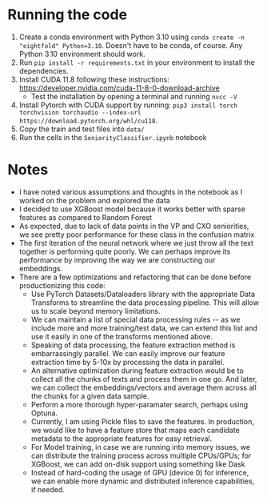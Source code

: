 # Running the code
1. Create a conda environment with Python 3.10 using `conda create -n "eightfold" Python=3.10`. Doesn't have to be conda, of course. Any Python 3.10 environment should work.
2. Run `pip install -r requirements.txt` in your environment to install the dependencies.
3. Install CUDA 11.8 following these instructions: https://developer.nvidia.com/cuda-11-8-0-download-archive
    - Test the installation by opening a terminal and running `nvcc -V`
4. Install Pytorch with CUDA support by running: `pip3 install torch torchvision torchaudio --index-url https://download.pytorch.org/whl/cu118`. 
5. Copy the train and test files into `data/`
6. Run the cells in the `SeniorityClassifier.ipynb` notebook


# Notes
- I have noted various assumptions and thoughts in the notebook as I worked on the problem and explored the data
- I decided to use XGBoost model because it works better with sparse features as compared to Random Forest
- As expected, due to lack of data points in the VP and CXO seniorities, we see pretty poor performance for these class in the confusion matrix
- The first iteration of the neural network where we just throw all the text together is performing quite poorly. We can perhaps improve its performance by improving the way we are constructing our embeddings.
- There are a few optimizations and refactoring that can be done before productionizing this code:
    - Use PyTorch Datasets/Dataloaders library with the appropriate Data Transforms to streamline the data processing pipeline. This will allow us to scale beyond memory limitations.
    - We can maintain a list of special data processing rules -- as we include more and more training/test data, we can extend this list and use it easily in one of the transforms mentioned above.
    - Speaking of data processing, the feature extraction method is embarrassingly parallel. We can easily improve our feature extraction time by 5-10x by processing the data in parallel.
    - An alternative optimization during feature extraction would be to collect all the chunks of texts and process them in one go. And later, we can collect the embeddings/vectors and average them across all the chunks for a given data sample.
    - Perform a more thorough hyper-paramater search, perhaps using Optuna.
    - Currently, I am using Pickle files to save the features. In production, we would like to have a feature store that maps each candidate metadata to the appropriate features for easy retrieval.
    - For Model training, in case we are running into memory issues, we can distribute the training process across multiple CPUs/GPUs; for XGBoost, we can add on-disk support using something like Dask
    - Instead of hard-coding the usage of GPU (device 0) for inference, we can enable more dynamic and distributed inference capabilities, if needed.
